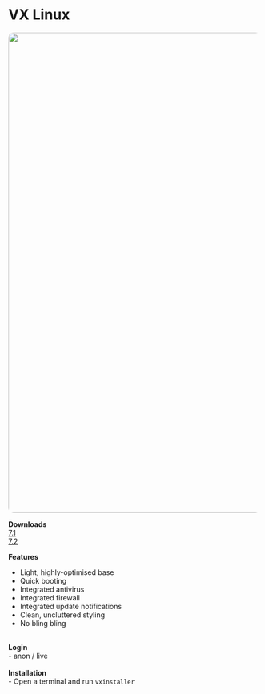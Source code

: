 # VX Linux
<img src="https://github.com/dessington/vx-linux/blob/main/desktop-pro.jpg" style="width:960px;border-radius:10px!important;">

**Downloads**<br>
<a href="https://drive.google.com/drive/folders/1TFcRIUyVDOXlfoG1QvpgmWhRDKqHuF-j?usp=sharing">7.1</a>
<br>
<a href="https://drive.google.com/drive/folders/11EHOZowUqL3NcMr9MMBqKoZVETHAPK_M?usp=sharing">7.2</a>
<br>

**Features**
- Light, highly-optimised base<br>
- Quick booting<br>
- Integrated antivirus<br>
- Integrated firewall<br>
- Integrated update notifications<br>
- Clean, uncluttered styling<br>
- No bling bling<br>
<br>
<b>Login</b><br>
- anon / live
<br><br>
<b>Installation</b><br>
- Open a terminal and run <code>vxinstaller</code>
